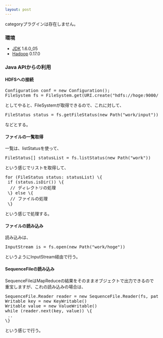 ```yaml
---
layout: post
---
```

<p><span class="error">categoryプラグインは存在しません。</span></p>
<h3>環境</h3>
<ul>
<li><a href="http://java.sun.com/j2se/">JDK</a> 1.6.0_05</li>
<li><a href="http://hadoop.apache.org/core/">Hadoop</a> 0.17.0</li>
</ul>
<h3>Java APIからの利用</h3>
<h4>HDFSへの接続</h4>
<pre>Configuration conf = new Configuration();
FileSystem fs = FileSystem.get(URI.create(&quot;hdfs://hoge:9000/&quot;), conf);
</pre>
<p>としてやると、FileSystemが取得できるので、これに対して、</p>
<pre>FileStatus status = fs.getFileStatus(new Path(&quot;work/input&quot;))
</pre>
<p>などとする。</p>
<h4>ファイルの一覧取得</h4>
<p>一覧は、listStatusを使って、</p>
<pre>FileStatus[] statusList = fs.listStatus(new Path(&quot;work&quot;))
</pre>
<p>という感じでリストを取得して、</p>
<pre>for (FileStatus status: statusList) \{
 if (status.isDir()) \{
  // ディレクトリの処理
 \} else \{
  // ファイルの処理
 \}
</pre>
<p>という感じで処理する。</p>
<h4>ファイルの読み込み</h4>
<p>読み込みは、</p>
<pre>InputStream is = fs.open(new Path(&quot;work/hoge&quot;))
</pre>
<p>というようにInputStream経由で行う。</p>
<h4>SequenceFileの読み込み</h4>
<p>SequenceFileはMapReduceの結果をそのままオブジェクトで出力できるので重宝しますが、これの読み込みの場合は、</p>
<pre>SequenceFile.Reader reader = new SequenceFile.Reader(fs, path, fs.getConf());
Writable key = new KeyWritable()
Writable value = new ValueWritable()
while (reader.next(key, value)) \{
 ..
\}
</pre>
<p>という感じで行う。</p>
